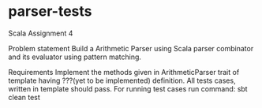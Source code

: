 # parser-tests
Scala Assignment 4

Problem statement
Build a Arithmetic Parser using Scala parser combinator and its evaluator using pattern matching.

Requirements
Implement the methods given in ArithmeticParser trait of template having ???(yet to be implemented) definition.
All tests cases, written in template should pass. For running test cases run command: sbt clean test 
